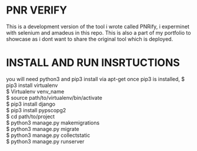 <h1>PNR VERIFY</h1>
This is a development version of the tool i wrote called PNRify, i experminet with selenium and amadeus in this repo.
This is also a part of my portfolio to showcase as i dont want to share the original tool which is deployed.

<h1>INSTALL AND RUN INSRTUCTIONS</h1>
you will need python3 and pip3
install via apt-get 
once pip3 is installed, 
$ pip3 install virtualenv 
<br />
$ Virtualenv venv_name
  <br />
$ source path/to/virtualenv/bin/activate
  <br />
$ pip3 install django
  <br />
$ pip3 install pypscopg2
  <br />  
$ cd path/to/project
  <br />
$ python3 manage.py makemigrations
  <br />
$ python3 manage.py migrate
  <br />
$ python3 manage.py collectstatic
  <br />
$ python3 manage.py runserver
  <br />

